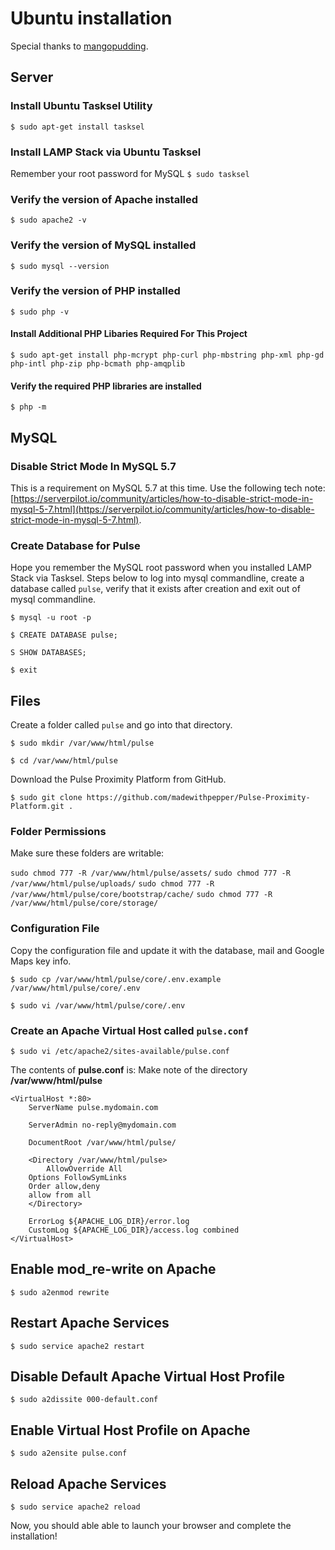 # Ubuntu installation

Special thanks to [mangopudding](https://github.com/madewithpepper/Pulse-Proximity-Platform/issues/6).

## Server

### Install Ubuntu Tasksel Utility
`$ sudo apt-get install tasksel`

### Install LAMP Stack via Ubuntu Tasksel
Remember your root password for MySQL
`$ sudo tasksel`

### Verify the version of Apache installed
`$ sudo apache2 -v`

### Verify the version of MySQL installed
`$ sudo mysql --version`

### Verify the version of PHP installed
`$ sudo php -v`

#### Install Additional PHP Libaries Required For This Project
`$ sudo apt-get install php-mcrypt php-curl php-mbstring php-xml php-gd php-intl php-zip php-bcmath php-amqplib`

#### Verify the required PHP libraries are installed
`$ php -m`

## MySQL

### Disable Strict Mode In MySQL 5.7
This is a requirement on MySQL 5.7 at this time. Use the following tech note: [https://serverpilot.io/community/articles/how-to-disable-strict-mode-in-mysql-5-7.html](https://serverpilot.io/community/articles/how-to-disable-strict-mode-in-mysql-5-7.html).

### Create Database for Pulse
Hope you remember the MySQL root password when you installed LAMP Stack via Tasksel.
Steps below to log into mysql commandline, create a database called `pulse`, verify that it exists after creation and exit out of mysql commandline.

`$ mysql -u root -p`

`$ CREATE DATABASE pulse;`

`S SHOW DATABASES;`

`$ exit`

## Files

Create a folder called `pulse` and go into that directory.

`$ sudo mkdir /var/www/html/pulse`

`$ cd /var/www/html/pulse`

Download the Pulse Proximity Platform from GitHub.

`$ sudo git clone https://github.com/madewithpepper/Pulse-Proximity-Platform.git .`

### Folder Permissions
Make sure these folders are writable:

`sudo chmod 777 -R /var/www/html/pulse/assets/`
`sudo chmod 777 -R /var/www/html/pulse/uploads/`
`sudo chmod 777 -R /var/www/html/pulse/core/bootstrap/cache/`
`sudo chmod 777 -R /var/www/html/pulse/core/storage/ `

### Configuration File
Copy the configuration file and update it with the database, mail and Google Maps key info.

`$ sudo cp /var/www/html/pulse/core/.env.example /var/www/html/pulse/core/.env`

`$ sudo vi /var/www/html/pulse/core/.env`

### Create an Apache Virtual Host called `pulse.conf`
`$ sudo vi /etc/apache2/sites-available/pulse.conf`

The contents of **pulse.conf** is:
Make note of the directory **/var/www/html/pulse**

```
<VirtualHost *:80>
    ServerName pulse.mydomain.com

    ServerAdmin no-reply@mydomain.com

    DocumentRoot /var/www/html/pulse/

    <Directory /var/www/html/pulse>
        AllowOverride All
	Options FollowSymLinks
	Order allow,deny
	allow from all
    </Directory>

    ErrorLog ${APACHE_LOG_DIR}/error.log
    CustomLog ${APACHE_LOG_DIR}/access.log combined
</VirtualHost>
```
## Enable mod_re-write on Apache 
`$ sudo a2enmod rewrite`

## Restart Apache Services
`$ sudo service apache2 restart`

## Disable Default Apache Virtual Host Profile
`$ sudo a2dissite 000-default.conf`

## Enable Virtual Host Profile on Apache

`$ sudo a2ensite pulse.conf `

## Reload Apache Services
`$ sudo service apache2 reload`

Now, you should able able to launch your browser and complete the installation!
